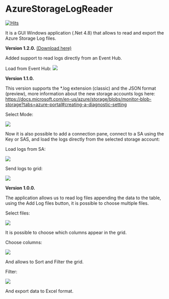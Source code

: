 # AzureStorageLogReader

[![Hits](https://hits.seeyoufarm.com/api/count/incr/badge.svg?url=https%3A%2F%2Fgithub.com%2Fnunomo%2FAzureStorageLogReader&count_bg=%2379C83D&title_bg=%23555555&icon=&icon_color=%23E7E7E7&title=hits&edge_flat=false)](https://hits.seeyoufarm.com)

It is a GUI Windows application (.Net 4.8) that allows to read and export the Azure Storage Log files.

<b>Version 1.2.0.</b> <a href="https://github.com/nunomo/AzureStorageLogReader/releases/download/1.2/Release.zip">(Download here)</a>

Added support to read logs directly from an Event Hub.

Load from Event Hub:
<img src="https://raw.githubusercontent.com/nunomo/AzureStorageLogReader/main/images/version_1_2_loadfromeh.png">

<b>Version 1.1.0.</b>

This version supports the *.log extension (classic) and the JSON format (preview), more information about the new storage accounts logs here: https://docs.microsoft.com/en-us/azure/storage/blobs/monitor-blob-storage?tabs=azure-portal#creating-a-diagnostic-setting

Select Mode:

<img src="https://raw.githubusercontent.com/nunomo/AzureStorageLogReader/main/images/version_1_1_selectmode.png">

Now it is also possible to add a connection pane, connect to a SA using the Key or SAS, and load the logs directly from the selected storage account:

Load logs from SA:

<img src="https://raw.githubusercontent.com/nunomo/AzureStorageLogReader/main/images/version_1_1_loadfromsa.png">

Send logs to grid:

<img src="https://raw.githubusercontent.com/nunomo/AzureStorageLogReader/main/images/version_1_1_sendtogrid.png">

<b>Version 1.0.0.</b>

The application allows us to read log files appending the data to the table, using the Add Log files button, it is possible to choose multiple files.

Select files:

<img src="https://raw.githubusercontent.com/nunomo/AzureStorageLogReader/main/images/AzureStorageLogReader_1.png">

It is possible to choose which columns appear in the grid.

Choose columns:

<img src="https://raw.githubusercontent.com/nunomo/AzureStorageLogReader/main/images/AzureStorageLogReader_2.png">

And allows to Sort and Filter the grid.

Filter:

<img src="https://raw.githubusercontent.com/nunomo/AzureStorageLogReader/main/images/AzureStorageLogReader_3.png">

And export data to Excel format.
